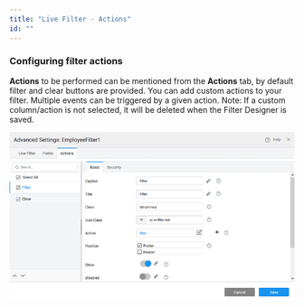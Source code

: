 ```yaml
---
title: "Live Filter - Actions"
id: ""
---
```


### Configuring filter actions

**Actions** to be performed can be mentioned from the **Actions** tab, by default filter and clear buttons are provided. You can add custom actions to your filter. Multiple events can be triggered by a given action. Note: If a custom column/action is not selected, it will be deleted when the Filter Designer is saved.

[![](/learn/assets/filter_actions.png)](/learn/assets/filter_actions.png)

